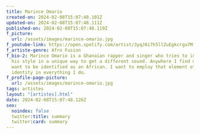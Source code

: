 ```yaml
---
title: Marince Omario
created-on: 2024-02-08T15:07:48.101Z
updated-on: 2024-02-08T15:07:48.111Z
published-on: 2024-02-08T15:07:48.119Z
f_picture:
  url: /assets/images/marince-omario.jpg
f_youtube-link: https://open.spotify.com/artist/3yqJ0i7h5llZuEgkcrgu7M?si=KBnCkg4oRO2y39Fv1oiD5g
f_artiste-genre: Afro Fusion
f_bio-2: Marince Omario is a Ghanaian rapper and singer who tries to implement
  his style in a unique way to get a different sound. Anywhere I find myself,  I
  want to be identified as an African. I want to employ that element of my
  identity in everything I do.
f_profile-page-picture:
  url: /assets/images/marince-omario.jpg
tags: artistes
layout: "[artistes].html"
date: 2024-02-08T15:07:48.126Z
seo:
  noindex: false
  twitter:title: summary
  twitter:card: summary
---
```


